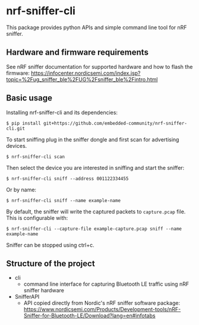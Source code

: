 # nrf-sniffer-cli

This package provides python APIs and simple command line tool for nRF sniffer.

## Hardware and firmware requirements

See nRF sniffer documentation for supported hardware and how to flash the firmware: https://infocenter.nordicsemi.com/index.jsp?topic=%2Fug_sniffer_ble%2FUG%2Fsniffer_ble%2Fintro.html

## Basic usage

Installing nrf-sniffer-cli and its dependencies:

```
$ pip install git+https://github.com/embedded-community/nrf-sniffer-cli.git
```

To start sniffing plug in the sniffer dongle and first scan for advertising devices.
```
$ nrf-sniffer-cli scan
```

Then select the device you are interested in sniffing and start the sniffer:

```
$ nrf-sniffer-cli sniff --address 001122334455
```

Or by name:

```
$ nrf-sniffer-cli sniff --name example-name
```

By default, the sniffer will write the captured packets to `capture.pcap` file. This is configurable with:

```
$ nrf-sniffer-cli --capture-file example-capture.pcap sniff --name example-name
```

Sniffer can be stopped using ctrl+c.


## Structure of the project

 * cli
   * command line interface for capturing Bluetooth LE traffic using nRF sniffer hardware
 * SnifferAPI
   * API copied directly from Nordic's nRF sniffer software package: https://www.nordicsemi.com/Products/Development-tools/nRF-Sniffer-for-Bluetooth-LE/Download?lang=en#infotabs


